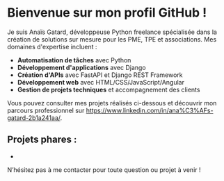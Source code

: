 # Bienvenue sur mon profil GitHub !

Je suis Anaïs Gatard, développeuse Python freelance spécialisée dans la création de solutions sur mesure pour les PME, TPE et associations. Mes domaines d'expertise incluent :

- **Automatisation de tâches** avec Python
- **Développement d'applications** avec Django
- **Création d'APIs** avec FastAPI et Django REST Framework
- **Développement web** avec HTML/CSS/JavaScript/Angular
- **Gestion de projets techniques** et accompagnement des clients

Vous pouvez consulter mes projets réalisés ci-dessous et découvrir mon parcours professionnel sur https://www.linkedin.com/in/ana%C3%AFs-gatard-2b1a241aa/.

## Projets phares :
- 

N’hésitez pas à me contacter pour toute question ou projet à venir !

